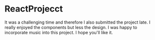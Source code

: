 # ReactProjecct

It was a challenging time and therefore I also submitted the project late. I really enjoyed the components but less the design. I was happy to incorporate music into this project. I hope you'll like it.
